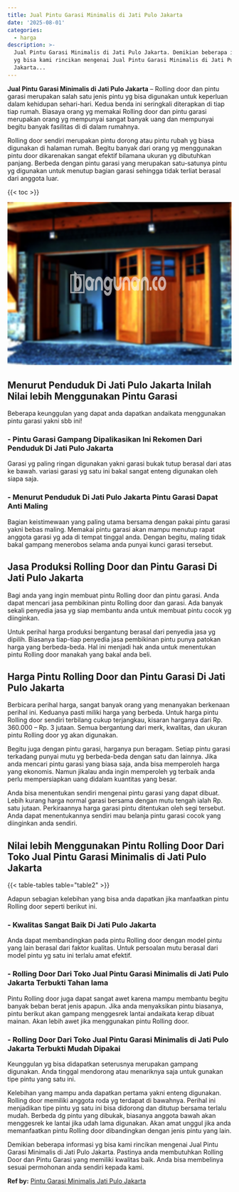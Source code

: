 ```yaml
---
title: Jual Pintu Garasi Minimalis di Jati Pulo Jakarta
date: '2025-08-01'
categories:
  - harga
description: >-
  Jual Pintu Garasi Minimalis di Jati Pulo Jakarta. Demikian beberapa informasi
  yg bisa kami rincikan mengenai Jual Pintu Garasi Minimalis di Jati Pulo
  Jakarta...
---
```


**Jual Pintu Garasi Minimalis di Jati Pulo Jakarta** – Rolling door dan pintu garasi merupakan salah satu jenis pintu yg bisa digunakan untuk keperluan dalam kehidupan sehari-hari. Kedua benda ini seringkali diterapkan di tiap tiap rumah. Biasaya orang yg memakai Rolling door dan pintu garasi merupakan orang yg mempunyai sangat banyak uang dan mempunyai begitu banyak fasilitas di di dalam rumahnya.

Rolling door sendiri merupakan pintu dorong atau pintu rubah yg biasa digunakan di halaman rumah. Begitu banyak dari orang yg menggunakan pintu door dikarenakan sangat efektif bilamana ukuran yg dibutuhkan panjang. Berbeda dengan pintu garasi yang merupakan satu-satunya pintu yg digunakan untuk menutup bagian garasi sehingga tidak terliat berasal dari anggota luar.

{{< toc >}}

![Jual Pintu Garasi Minimalis di Jati Pulo Jakarta](/images/pintu-garasi-62.png)

## Menurut Penduduk Di Jati Pulo Jakarta Inilah Nilai lebih Menggunakan Pintu Garasi

Beberapa keunggulan yang dapat anda dapatkan andaikata menggunakan pintu garasi yakni sbb ini!

### \- Pintu Garasi Gampang Dipalikasikan Ini Rekomen Dari Penduduk Di Jati Pulo Jakarta

Garasi yg paling ringan digunakan yakni garasi bukak tutup berasal dari atas ke bawah. variasi garasi yg satu ini bakal sangat enteng digunakan oleh siapa saja.

### \- Menurut Penduduk Di Jati Pulo Jakarta Pintu Garasi Dapat Anti Maling

Bagian keistimewaan yang paling utama bersama dengan pakai pintu garasi yakni bebas maling. Memakai pintu garasi akan mampu menutup rapat anggota garasi yg ada di tempat tinggal anda. Dengan begitu, maling tidak bakal gampang menerobos selama anda punyai kunci garasi tersebut.

## Jasa Produksi Rolling Door dan Pintu Garasi Di Jati Pulo Jakarta

Bagi anda yang ingin membuat pintu Rolling door dan pintu garasi. Anda dapat mencari jasa pembikinan pintu Rolling door dan garasi. Ada banyak sekali penyedia jasa yg siap membantu anda untuk membuat pintu cocok yg diinginkan.

Untuk perihal harga produksi bergantung berasal dari penyedia jasa yg dipilih. Biasanya tiap-tiap penyedia jasa pembikinan pintu punya patokan harga yang berbeda-beda. Hal ini menjadi hak anda untuk menentukan pintu Rolling door manakah yang bakal anda beli.

## Harga Pintu Rolling Door dan Pintu Garasi Di Jati Pulo Jakarta

Berbicara perihal harga, sangat banyak orang yang menanyakan berkenaan perihal ini. Keduanya pasti miliki harga yang berbeda. Untuk harga pintu Rolling door sendiri terbilang cukup terjangkau, kisaran harganya dari Rp. 360.000 – Rp. 3 jutaan. Semua bergantung dari merk, kwalitas, dan ukuran pintu Rolling door yg akan digunakan.

Begitu juga dengan pintu garasi, harganya pun beragam. Setiap pintu garasi terkadang punyai mutu yg berbeda-beda dengan satu dan lainnya. Jika anda mencari pintu garasi yang biasa saja, anda bisa memperoleh harga yang ekonomis. Namun jikalau anda ingin memperoleh yg terbaik anda perlu mempersiapkan uang didalam kuantitas yang besar.

Anda bisa menentukan sendiri mengenai pintu garasi yang dapat dibuat. Lebih kurang harga normal garasi bersama dengan mutu tengah ialah Rp. satu jutaan. Perkiraannya harga garasi pintu ditentukan oleh segi tersebut. Anda dapat menentukannya sendiri mau belanja pintu garasi cocok yang diinginkan anda sendiri.

## Nilai lebih Menggunakan Pintu Rolling Door Dari Toko Jual Pintu Garasi Minimalis di Jati Pulo Jakarta

{{< table-tables table="table2" >}}

Adapun sebagian kelebihan yang bisa anda dapatkan jika manfaatkan pintu Rolling door seperti berikut ini.

### \- Kwalitas Sangat Baik Di Jati Pulo Jakarta

Anda dapat membandingkan pada pintu Rolling door dengan model pintu yang lain berasal dari faktor kualitas. Untuk persoalan mutu berasal dari model pintu yg satu ini terlalu amat efektif.

### \- Rolling Door Dari Toko Jual Pintu Garasi Minimalis di Jati Pulo Jakarta Terbukti Tahan lama

Pintu Rolling door juga dapat sangat awet karena mampu membantu begitu banyak beban berat jenis apapun. Jika anda menyaksikan pintu biasanya, pintu berikut akan gampang menggesrek lantai andaikata kerap dibuat mainan. Akan lebih awet jika menggunakan pintu Rolling door.

### \- Rolling Door Dari Toko Jual Pintu Garasi Minimalis di Jati Pulo Jakarta Terbukti Mudah Dipakai

Keunggulan yg bisa didapatkan seterusnya merupakan gampang digunakan. Anda tinggal mendorong atau menariknya saja untuk gunakan tipe pintu yang satu ini.

Kelebihan yang mampu anda dapatkan pertama yakni enteng digunakan. Rolling door memiliki anggota roda yg terdapat di bawahnya. Perihal ini menjadikan tipe pintu yg satu ini bisa didorong dan ditutup bersama terlalu mudah. Berbeda dg pintu yang dibukak, biasanya anggota bawah akan menggesrek ke lantai jika udah lama digunakan. Akan amat unggul jika anda memanfaatkan pintu Rolling door dibandingkan dengan jenis pintu yang lain.

Demikian beberapa informasi yg bisa kami rincikan mengenai Jual Pintu Garasi Minimalis di Jati Pulo Jakarta. Pastinya anda membutuhkan Rolling Door dan Pintu Garasi yang memiliki kwalitas baik. Anda bisa membelinya sesuai permohonan anda sendiri kepada kami.

**Ref by:** [Pintu Garasi Minimalis Jati Pulo Jakarta](https://id.wikipedia.org/wiki/Pintu)
